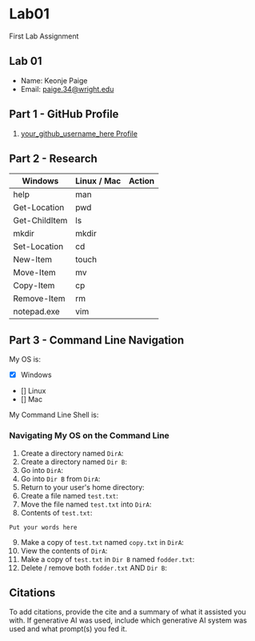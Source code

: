# Lab01
First Lab Assignment

## Lab 01

- Name: Keonje Paige
- Email: paige.34@wright.edu

## Part 1 - GitHub Profile

1. [your_github_username_here Profile](FIXTHISURL-https://github.com/your_username)

## Part 2 - Research

| Windows | Linux / Mac | Action |
| ---     | ---         | ---    |
| help    | man         |        |
| Get-Location | pwd    |        |
| Get-ChildItem | ls    |        |
| mkdir   | mkdir       |        |
| Set-Location | cd     |        |
| New-Item | touch      |        |
| Move-Item | mv        |        |
| Copy-Item | cp        |        |
| Remove-Item | rm      |        |
| notepad.exe | vim     |        |

## Part 3 - Command Line Navigation

My OS is:
- [x] Windows
- [] Linux
- [] Mac

My Command Line Shell is: 

### Navigating My OS on the Command Line

1. Create a directory named `DirA`:
2. Create a directory named `Dir B`:
3. Go into `DirA`:
4. Go into `Dir B` from `DirA`:
5. Return to your user's home directory:
6. Create a file named `test.txt`:
7. Move the file named `test.txt` into `DirA`:
8. Contents of `test.txt`:
```
Put your words here
```
9. Make a copy of `test.txt` named `copy.txt` in `DirA`:
10. View the contents of `DirA`: 
11. Make a copy of `test.txt` in `Dir B` named `fodder.txt`:
12. Delete / remove both `fodder.txt` AND `Dir B`:

## Citations

To add citations, provide the cite and a summary of what it assisted you with.  If generative AI was used, include which generative AI system was used and what prompt(s) you fed it.



